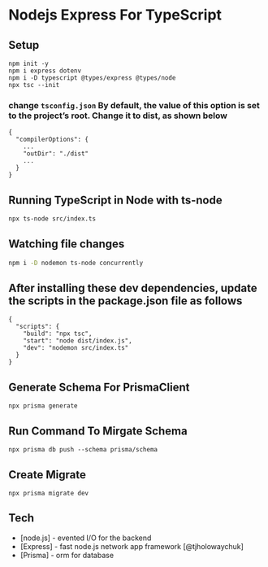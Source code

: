 # Nodejs Express For TypeScript

## Setup

```
npm init -y
npm i express dotenv
npm i -D typescript @types/express @types/node
npx tsc --init
```

### change `tsconfig.json` By default, the value of this option is set to the project’s root. Change it to dist, as shown below

```
{
  "compilerOptions": {
    ...
    "outDir": "./dist"
    ...
  }
}
```

## Running TypeScript in Node with ts-node

```sh
npx ts-node src/index.ts
```

## Watching file changes

```sh
npm i -D nodemon ts-node concurrently
```

## After installing these dev dependencies, update the scripts in the package.json file as follows

```
{
  "scripts": {
    "build": "npx tsc",
    "start": "node dist/index.js",
    "dev": "nodemon src/index.ts"
  }
}
```



## Generate Schema For PrismaClient
```
npx prisma generate
```

## Run Command To Mirgate Schema
```
npx prisma db push --schema prisma/schema
```

## Create Migrate
```
npx prisma migrate dev
```

## Tech

- [node.js] - evented I/O for the backend
- [Express] - fast node.js network app framework [@tjholowaychuk]
- [Prisma] - orm for database
